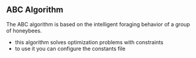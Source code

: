 ## ABC Algorithm
The ABC algorithm is based on the intelligent foraging behavior of a group of honeybees.
- this algorithm solves optimization problems with constraints
- to use it you can configure the constants file